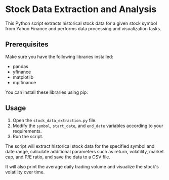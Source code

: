 # Stock Data Extraction and Analysis

This Python script extracts historical stock data for a given stock symbol from Yahoo Finance and performs data processing and visualization tasks.

## Prerequisites

Make sure you have the following libraries installed:

- pandas
- yfinance
- matplotlib
- mplfinance

You can install these libraries using pip:


## Usage

1. Open the `stock_data_extraction.py` file.
2. Modify the `symbol`, `start_date`, and `end_date` variables according to your requirements.
3. Run the script.

The script will extract historical stock data for the specified symbol and date range, calculate additional parameters such as return, volatility, market cap, and P/E ratio, and save the data to a CSV file.

It will also print the average daily trading volume and visualize the stock's volatility over time.
